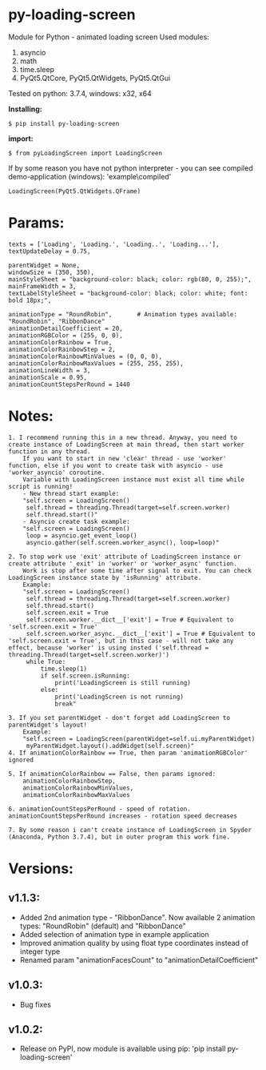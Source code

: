 # py-loading-screen

Module for Python - animated loading screen
Used modules:
  1. asyncio
  2. math
  3. time.sleep
  4. PyQt5.QtCore, PyQt5.QtWidgets, PyQt5.QtGui

Tested on python: 3.7.4, windows: x32, x64

**Installing:**

    $ pip install py-loading-screen

**import:**

    $ from pyLoadingScreen import LoadingScreen

If by some reason you have not python interpreter - you can see compiled demo-application (windows): 'example\compiled'

    LoadingScreen(PyQt5.QtWidgets.QFrame)

# **Params:**

    texts = ['Loading', 'Loading.', 'Loading..', 'Loading...'],
    textUpdateDelay = 0.75,

    parentWidget = None,
    windowSize = (350, 350),
    mainStyleSheet = "background-color: black; color: rgb(80, 0, 255);",
    mainFrameWidth = 3,
    textLabelStyleSheet = "background-color: black; color: white; font: bold 18px;",

    animationType = "RoundRobin",       # Animation types available: "RoundRobin", "RibbonDance"
    animationDetailСoefficient = 20,
    animationRGBColor = (255, 0, 0),
    animationColorRainbow = True,
    animationColorRainbowStep = 2,
    animationColorRainbowMinValues = (0, 0, 0),
    animationColorRainbowMaxValues = (255, 255, 255),
    animationLineWidth = 3,
    animationScale = 0.95,
    animationCountStepsPerRound = 1440


# **Notes:**

    1. I recommend running this in a new thread. Anyway, you need to create instance of LoadingScreen at main thread, then start worker function in any thread.
        If you want to start in new 'clear' thread - use 'worker' function, else if you wont to create task with asyncio - use 'worker_asyncio' coroutine.
        Variable with LoadingScreen instance must exist all time while script is running!
        - New thread start example:
        "self.screen = LoadingScreen()
         self.thread = threading.Thread(target=self.screen.worker)
         self.thread.start()"
        - Asyncio create task example:
        "self.screen = LoadingScreen()
         loop = asyncio.get_event_loop()
         asyncio.gather(self.screen.worker_async(), loop=loop)"
    
    2. To stop work use 'exit' attribute of LoadingScreen instance or create attribute '_exit' in 'worker' or 'worker_async' function.
        Work is stop after some time after signal to exit. You can check LoadingScreen instance state by 'isRunning' attribute.
        Example:
        "self.screen = LoadingScreen()
         self.thread = threading.Thread(target=self.screen.worker)
         self.thread.start()
         self.screen.exit = True
         self.screen.worker.__dict__['exit'] = True # Equivalent to 'self.screen.exit = True'
         self.screen.worker_async.__dict__['exit'] = True # Equivalent to 'self.screen.exit = True', but in this case - will not take any effect, because 'worker' is using insted ('self.thread = threading.Thread(target=self.screen.worker)')
         while True:
             time.sleep(1)
             if self.screen.isRunning:
                 print('LoadingScreen is still running)
             else:
                 print('LoadingScreen is not running)
                 break"

    3. If you set parentWidget - don't forget add LoadingScreen to parentWidget's layout!
        Example:
        "self.screen = LoadingScreen(parentWidget=self.ui.myParentWidget)
         myParentWidget.layout().addWidget(self.screen)"
    4. If animationColorRainbow == True, then param 'animationRGBColor' ignored

    5. If animationColorRainbow == False, then params ignored:
        animationColorRainbowStep,
        animationColorRainbowMinValues,
        animationColorRainbowMaxValues
    
    6. animationCountStepsPerRound - speed of rotation. animationCountStepsPerRound increases - rotation speed decreases

    7. By some reason i can't create instance of LoadingScreen in Spyder (Anaconda, Python 3.7.4), but in outer program this work fine.


# **Versions:**

## **v1.1.3:**

+ Added 2nd animation type - "RibbonDance". Now available 2 animation types: "RoundRobin" (default) and "RibbonDance"
+ Added selection of animation type in example application
+ Improved animation quality by using float type coordinates instead of integer type
+ Renamed param "animationFacesCount" to "animationDetailСoefficient"


## **v1.0.3:**
+ Bug fixes


## **v1.0.2:**
+ Release on PyPI, now module is available using pip: 'pip install py-loading-screen'
